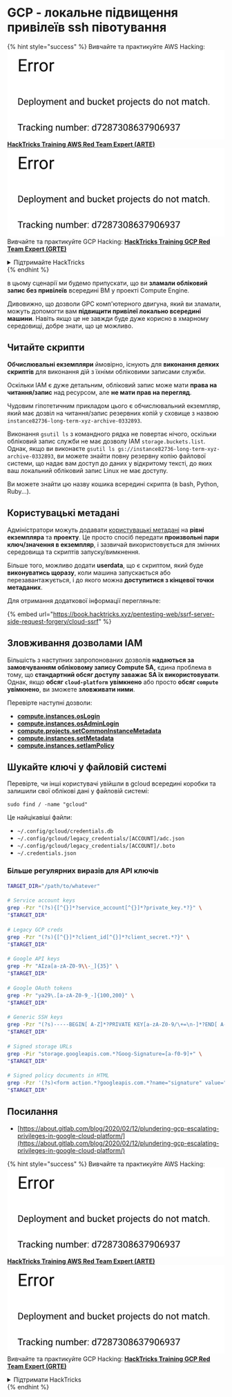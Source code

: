 # GCP - локальне підвищення привілеїв ssh півотування

{% hint style="success" %}
Вивчайте та практикуйте AWS Hacking:<img src="../../../.gitbook/assets/image (1) (1).png" alt="" data-size="line">[**HackTricks Training AWS Red Team Expert (ARTE)**](https://training.hacktricks.xyz/courses/arte)<img src="../../../.gitbook/assets/image (1) (1).png" alt="" data-size="line">\
Вивчайте та практикуйте GCP Hacking: <img src="../../../.gitbook/assets/image (2).png" alt="" data-size="line">[**HackTricks Training GCP Red Team Expert (GRTE)**<img src="../../../.gitbook/assets/image (2).png" alt="" data-size="line">](https://training.hacktricks.xyz/courses/grte)

<details>

<summary>Підтримайте HackTricks</summary>

* Перевірте [**плани підписки**](https://github.com/sponsors/carlospolop)!
* **Приєднуйтесь до** 💬 [**групи Discord**](https://discord.gg/hRep4RUj7f) або [**групи telegram**](https://t.me/peass) або **слідкуйте** за нами в **Twitter** 🐦 [**@hacktricks\_live**](https://twitter.com/hacktricks\_live)**.**
* **Діліться хакерськими трюками, надсилаючи PR до** [**HackTricks**](https://github.com/carlospolop/hacktricks) та [**HackTricks Cloud**](https://github.com/carlospolop/hacktricks-cloud) репозиторіїв на github.

</details>
{% endhint %}

в цьому сценарії ми будемо припускати, що ви **зламали обліковий запис без привілеїв** всередині ВМ у проекті Compute Engine.

Дивовижно, що дозволи GPC комп'ютерного двигуна, який ви зламали, можуть допомогти вам **підвищити привілеї локально всередині машини**. Навіть якщо це не завжди буде дуже корисно в хмарному середовищі, добре знати, що це можливо.

## Читайте скрипти <a href="#follow-the-scripts" id="follow-the-scripts"></a>

**Обчислювальні екземпляри** ймовірно, існують для **виконання деяких скриптів** для виконання дій з їхніми обліковими записами служби.

Оскільки IAM є дуже детальним, обліковий запис може мати **права на читання/запис** над ресурсом, але **не мати прав на перегляд**.

Чудовим гіпотетичним прикладом цього є обчислювальний екземпляр, який має дозвіл на читання/запис резервних копій у сховище з назвою `instance82736-long-term-xyz-archive-0332893`.

Виконання `gsutil ls` з командного рядка не повертає нічого, оскільки обліковий запис служби не має дозволу IAM `storage.buckets.list`. Однак, якщо ви виконаєте `gsutil ls gs://instance82736-long-term-xyz-archive-0332893`, ви можете знайти повну резервну копію файлової системи, що надає вам доступ до даних у відкритому тексті, до яких ваш локальний обліковий запис Linux не має доступу.

Ви можете знайти цю назву кошика всередині скрипта (в bash, Python, Ruby...).

## Користувацькі метадані

Адміністратори можуть додавати [користувацькі метадані](https://cloud.google.com/compute/docs/storing-retrieving-metadata#custom) на **рівні екземпляра** та **проекту**. Це просто спосіб передати **произвольні пари ключ/значення в екземпляр**, і зазвичай використовується для змінних середовища та скриптів запуску/вимкнення.

Більше того, можливо додати **userdata**, що є скриптом, який буде **виконуватись щоразу**, коли машина запускається або перезавантажується, і до якого можна **доступитися з кінцевої точки метаданих**.

Для отримання додаткової інформації перегляньте:

{% embed url="https://book.hacktricks.xyz/pentesting-web/ssrf-server-side-request-forgery/cloud-ssrf" %}

## **Зловживання дозволами IAM**

Більшість з наступних запропонованих дозволів **надаються за замовчуванням обліковому запису Compute SA,** єдина проблема в тому, що **стандартний обсяг доступу заважає SA їх використовувати**. Однак, якщо **обсяг `cloud-platform`** **увімкнено** або просто **обсяг `compute`** **увімкнено**, ви зможете **зловживати ними**.

Перевірте наступні дозволи:

* [**compute.instances.osLogin**](gcp-compute-privesc/#compute.instances.oslogin)
* [**compute.instances.osAdminLogin**](gcp-compute-privesc/#compute.instances.osadminlogin)
* [**compute.projects.setCommonInstanceMetadata**](gcp-compute-privesc/#compute.projects.setcommoninstancemetadata)
* [**compute.instances.setMetadata**](gcp-compute-privesc/#compute.instances.setmetadata)
* [**compute.instances.setIamPolicy**](gcp-compute-privesc/#compute.instances.setiampolicy)

## Шукайте ключі у файловій системі

Перевірте, чи інші користувачі увійшли в gcloud всередині коробки та залишили свої облікові дані у файловій системі:
```
sudo find / -name "gcloud"
```
Це найцікавіші файли:

* `~/.config/gcloud/credentials.db`
* `~/.config/gcloud/legacy_credentials/[ACCOUNT]/adc.json`
* `~/.config/gcloud/legacy_credentials/[ACCOUNT]/.boto`
* `~/.credentials.json`

### Більше регулярних виразів для API ключів
```bash
TARGET_DIR="/path/to/whatever"

# Service account keys
grep -Pzr "(?s){[^{}]*?service_account[^{}]*?private_key.*?}" \
"$TARGET_DIR"

# Legacy GCP creds
grep -Pzr "(?s){[^{}]*?client_id[^{}]*?client_secret.*?}" \
"$TARGET_DIR"

# Google API keys
grep -Pr "AIza[a-zA-Z0-9\\-_]{35}" \
"$TARGET_DIR"

# Google OAuth tokens
grep -Pr "ya29\.[a-zA-Z0-9_-]{100,200}" \
"$TARGET_DIR"

# Generic SSH keys
grep -Pzr "(?s)-----BEGIN[ A-Z]*?PRIVATE KEY[a-zA-Z0-9/\+=\n-]*?END[ A-Z]*?PRIVATE KEY-----" \
"$TARGET_DIR"

# Signed storage URLs
grep -Pir "storage.googleapis.com.*?Goog-Signature=[a-f0-9]+" \
"$TARGET_DIR"

# Signed policy documents in HTML
grep -Pzr '(?s)<form action.*?googleapis.com.*?name="signature" value=".*?">' \
"$TARGET_DIR"
```
## Посилання

* [https://about.gitlab.com/blog/2020/02/12/plundering-gcp-escalating-privileges-in-google-cloud-platform/](https://about.gitlab.com/blog/2020/02/12/plundering-gcp-escalating-privileges-in-google-cloud-platform/)

{% hint style="success" %}
Вивчайте та практикуйте AWS Hacking:<img src="../../../.gitbook/assets/image (1) (1).png" alt="" data-size="line">[**HackTricks Training AWS Red Team Expert (ARTE)**](https://training.hacktricks.xyz/courses/arte)<img src="../../../.gitbook/assets/image (1) (1).png" alt="" data-size="line">\
Вивчайте та практикуйте GCP Hacking: <img src="../../../.gitbook/assets/image (2).png" alt="" data-size="line">[**HackTricks Training GCP Red Team Expert (GRTE)**<img src="../../../.gitbook/assets/image (2).png" alt="" data-size="line">](https://training.hacktricks.xyz/courses/grte)

<details>

<summary>Підтримати HackTricks</summary>

* Перевірте [**плани підписки**](https://github.com/sponsors/carlospolop)!
* **Приєднуйтесь до** 💬 [**групи Discord**](https://discord.gg/hRep4RUj7f) або [**групи Telegram**](https://t.me/peass) або **слідкуйте** за нами в **Twitter** 🐦 [**@hacktricks\_live**](https://twitter.com/hacktricks\_live)**.**
* **Діліться хакерськими трюками, надсилаючи PR до** [**HackTricks**](https://github.com/carlospolop/hacktricks) та [**HackTricks Cloud**](https://github.com/carlospolop/hacktricks-cloud) репозиторіїв на github.

</details>
{% endhint %}
